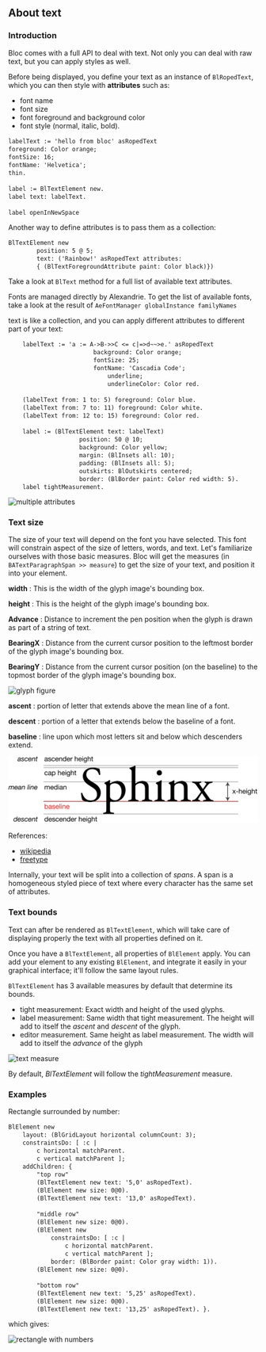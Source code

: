 ## About text 

### Introduction

Bloc comes with a full API to deal with text. Not only you can deal with
raw text, but you can apply styles as well.

Before being displayed, you define your text as an instance of `BlRopedText`,
which you can then style with **attributes** such as:

- font name
- font size
- font foreground and background color
- font style (normal, italic, bold).

```smalltalk
labelText := 'hello from bloc' asRopedText
foreground: Color orange;
fontSize: 16;
fontName: 'Helvetica';
thin.

label := BlTextElement new.
label text: labelText.

label openInNewSpace
```

Another way to define attributes is to pass them as
a collection:

```smalltalk
BlTextElement new
        position: 5 @ 5;
        text: ('Rainbow!' asRopedText attributes:
        { (BlTextForegroundAttribute paint: Color black)})

```

Take a look at `BlText` method for a full list of available text attributes.

Fonts are managed directly by Alexandrie. To get the list of available fonts,
take a look at the result of `AeFontManager globalInstance familyNames`

text is like a collection, and you can apply different attributes to different
part of your text:

```smalltalk
    labelText := 'a := A->B->>C <= c|=>d~~>e.' asRopedText
                        background: Color orange;
                        fontSize: 25;
                        fontName: 'Cascadia Code';
                            underline;
                            underlineColor: Color red.

    (labelText from: 1 to: 5) foreground: Color blue.
    (labelText from: 7 to: 11) foreground: Color white.
    (labelText from: 12 to: 15) foreground: Color red.

    label := (BlTextElement text: labelText)
                    position: 50 @ 10;
                    background: Color yellow;
                    margin: (BlInsets all: 10);
                    padding: (BlInsets all: 5);
                    outskirts: BlOutskirts centered;
                    border: (BlBorder paint: Color red width: 5).
    label tightMeasurement.
```

![multiple attributes](figures/multipleTextAttributes.png)


### Text size

The size of your text will depend on the font you have selected. This font will
constrain aspect of the size of letters, words, and text. 
Let's familiarize ourselves with those basic measures. 
Bloc will get the measures (in `BATextParagraphSpan >> measure`)
to get the size of your text, and position it into your element.

**width**
:  This is the width of the glyph image's bounding box.

**height**
: This is the height of the glyph image's bounding box.

**Advance**
:  Distance to increment the pen position when the glyph is drawn as part of a string of text.

**BearingX**
:  Distance from the current cursor position to the leftmost border of the glyph image's bounding box.

**BearingY**
: Distance from the current cursor position (on the baseline) to the topmost border of the glyph image's bounding box.

![glyph figure](figures/glyph-metrics-3.png)

**ascent**
:    portion of letter that extends above the mean line of a font.

**descent**
:    portion of a letter that extends below the baseline of a font.

**baseline**
:    line upon which most letters sit and below which descenders extend.

![Typograpy.](figures/2880px-Typography_Line_Terms.png)

References:

- [wikipedia](https://en.wikipedia.org/wiki/Ascender_(typography))
- [freetype](https://freetype.org/freetype2/docs/tutorial/step2.html)

Internally, your text will be split into a collection of *spans*. 
A span is a homogeneous styled piece of text where every character has the same set of
attributes.

### Text bounds

Text can after be rendered as `BlTextElement`, which will take care of
displaying properly the text with all properties defined on it.

Once you have a `BlTextElement`, all properties of `BlElement` apply. 
You can add your element to any existing `BlElement`, and integrate it easily in
your graphical interface; it'll follow the same layout rules.

`BlTextElement` has 3 available measures by default that determine its bounds.

- tight measurement: Exact width and height of the used glyphs.
- label measurement: Same width that tight measurement. The height will add to itself the *ascent* and *descent* of the glyph.
- editor measurement. Same height as label measurement. The width will add to itself the *advance* of the glyph

![text measure](figures/textMeasure.png)

By default, *BlTextElement* will follow the *tightMeasurement* measure.

### Examples

Rectangle surrounded by number:

```smalltalk
BlElement new
    layout: (BlGridLayout horizontal columnCount: 3);
    constraintsDo: [ :c |
        c horizontal matchParent.
        c vertical matchParent ];
    addChildren: {
        "top row"
        (BlTextElement new text: '5,0' asRopedText).
        (BlElement new size: 0@0).
        (BlTextElement new text: '13,0' asRopedText).
        
        "middle row"
        (BlElement new size: 0@0).
        (BlElement new
            constraintsDo: [ :c |
                c horizontal matchParent.
                c vertical matchParent ];
            border: (BlBorder paint: Color gray width: 1)).
        (BlElement new size: 0@0).
        
        "bottom row"
        (BlTextElement new text: '5,25' asRopedText).
        (BlElement new size: 0@0).
        (BlTextElement new text: '13,25' asRopedText). }.

```

which gives:

![rectangle with numbers](figures/rectangleWithNumbers.png)
